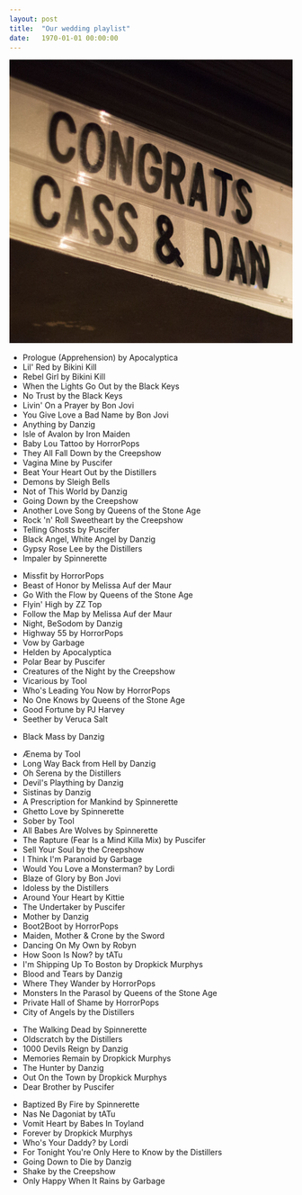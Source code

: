 ```yaml
---
layout: post
title:  "Our wedding playlist"
date:   1970-01-01 00:00:00
---
```


![Congratulations from the Beaufort](congrats-cass-and-dan.jpg)

- Prologue (Apprehension) by Apocalyptica
- Lil' Red by Bikini Kill
- Rebel Girl by Bikini Kill
- When the Lights Go Out by the Black Keys
- No Trust by the Black Keys
- Livin' On a Prayer by Bon Jovi
- You Give Love a Bad Name by Bon Jovi
- Anything by Danzig
- Isle of Avalon by Iron Maiden
- Baby Lou Tattoo by HorrorPops
- They All Fall Down by the Creepshow
- Vagina Mine by Puscifer
- Beat Your Heart Out by the Distillers
- Demons by Sleigh Bells
- Not of This World by Danzig
- Going Down by the Creepshow
- Another Love Song by Queens of the Stone Age
- Rock 'n' Roll Sweetheart by the Creepshow
- Telling Ghosts by Puscifer
- Black Angel, White Angel by Danzig
- Gypsy Rose Lee by the Distillers
- Impaler by Spinnerette
<!-- ? -->
- Missfit by HorrorPops
- Beast of Honor by Melissa Auf der Maur
- Go With the Flow by Queens of the Stone Age
- Flyin' High by ZZ Top
- Follow the Map by Melissa Auf der Maur
- Night, BeSodom by Danzig
- Highway 55 by HorrorPops
- Vow by Garbage
- Helden by Apocalyptica
- Polar Bear by Puscifer
- Creatures of the Night by the Creepshow
- Vicarious by Tool
- Who's Leading You Now by HorrorPops
- No One Knows by Queens of the Stone Age
- Good Fortune by PJ Harvey
- Seether by Veruca Salt
<!-- ? -->
- Black Mass by Danzig
<!-- ? -->
- Ænema by Tool
- Long Way Back from Hell by Danzig
- Oh Serena by the Distillers
- Devil's Plaything by Danzig
- Sistinas by Danzig
- A Prescription for Mankind by Spinnerette
- Ghetto Love by Spinnerette
- Sober by Tool
- All Babes Are Wolves by Spinnerette
- The Rapture (Fear Is a Mind Killa Mix) by Puscifer
- Sell Your Soul by the Creepshow
- I Think I'm Paranoid by Garbage
- Would You Love a Monsterman? by Lordi
- Blaze of Glory by Bon Jovi
- Idoless by the Distillers
- Around Your Heart by Kittie
- The Undertaker by Puscifer
- Mother by Danzig
- Boot2Boot by HorrorPops
- Maiden, Mother & Crone by the Sword
- Dancing On My Own by Robyn
- How Soon Is Now? by tATu
- I'm Shipping Up To Boston by Dropkick Murphys
- Blood and Tears by Danzig
- Where They Wander by HorrorPops
- Monsters In the Parasol by Queens of the Stone Age
- Private Hall of Shame by HorrorPops
- City of Angels by the Distillers
<!-- ? -->
- The Walking Dead by Spinnerette
- Oldscratch by the Distillers
- 1000 Devils Reign by Danzig
- Memories Remain by Dropkick Murphys
- The Hunter by Danzig
- Out On the Town by Dropkick Murphys
- Dear Brother by Puscifer
<!-- ? -->
- Baptized By Fire by Spinnerette
- Nas Ne Dagoniat by tATu
- Vomit Heart by Babes In Toyland
- Forever by Dropkick Murphys
- Who's Your Daddy? by Lordi
- For Tonight You're Only Here to Know by the Distillers
- Going Down to Die by Danzig
- Shake by the Creepshow
- Only Happy When It Rains by Garbage